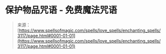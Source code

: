 <!--yml

分类：未分类

日期：2024年06月12日 18:36:54

-->

# 保护物品咒语 - 免费魔法咒语

> 来源：[https://www.spellsofmagic.com/spells/love_spells/enchanting_spells/3117/page.html#0001-01-01](https://www.spellsofmagic.com/spells/love_spells/enchanting_spells/3117/page.html#0001-01-01)

